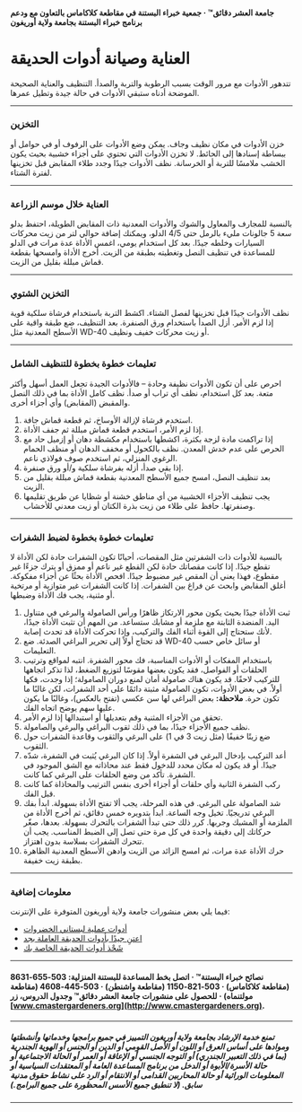 #### جامعة العشر دقائق™ · جمعية خبراء البستنة في مقاطعة كلاكاماس بالتعاون مع ودعم برنامج خبراء البستنة بجامعة ولاية أوريغون

# العناية وصيانة أدوات الحديقة

تتدهور الأدوات مع مرور الوقت بسبب الرطوبة والتربة والصدأ. التنظيف والعناية الصحيحة الموضحة أدناه ستبقي الأدوات في حالة جيدة وتطيل عمرها.

---

### التخزين

خزن الأدوات في مكان نظيف وجاف. يمكن وضع الأدوات على الرفوف أو في حوامل أو ببساطة إسنادها إلى الحائط. لا تخزن الأدوات التي تحتوي على أجزاء خشبية بحيث يكون الخشب ملامسًا للتربة أو الخرسانة. نظف الأدوات جيدًا وجدد طلاء المقابض قبل تخزينها لفترة الشتاء.

---

### العناية خلال موسم الزراعة

بالنسبة للمجارف والمعاول والشوك والأدوات المعدنية ذات المقابض الطويلة، احتفظ بدلو سعة 5 جالونات مليء بالرمل حتى 4/5 الدلو، ويمكنك إضافة حوالي لتر من زيت محركات السيارات وخلطه جيدًا. بعد كل استخدام يومي، اغمس الأداة عدة مرات في الدلو للمساعدة في تنظيف النصل وتغطيته بطبقة من الزيت. أخرج الأداة وامسحها بقطعة قماش مبللة بقليل من الزيت.

---

### التخزين الشتوي

نظف الأدوات جيدًا قبل تخزينها لفصل الشتاء. اكشط التربة باستخدام فرشاة سلكية قوية إذا لزم الأمر. أزل الصدأ باستخدام ورق الصنفرة. بعد التنظيف، ضع طبقة واقية على الأسطح المعدنية مثل WD-40 أو زيت محركات خفيف ونظيف.

---

### تعليمات خطوة بخطوة للتنظيف الشامل

احرص على أن تكون الأدوات نظيفة وحادة – فالأدوات الجيدة تجعل العمل أسهل وأكثر متعة. بعد كل استخدام، نظف أي تراب أو صدأ. نظف كامل الأداة بما في ذلك النصل والمقبض (المقابض) وأي أجزاء أخرى.

1. استخدم فرشاة لإزالة الأوساخ، ثم قطعة قماش جافة.
2. إذا لزم الأمر، استخدم قطعة قماش مبللة ثم جفف الأداة.
3. إذا تراكمت مادة لزجة بكثرة، اكشطها باستخدام مكشطة دهان أو إزميل حاد مع الحرص على عدم خدش المعدن. نظف بالكحول أو مخفف الدهان أو منظف الحمام الرغوي المنزلي، ثم استخدم صوف فولاذي ناعم.
4. إذا بقي صدأ، أزله بفرشاة سلكية و/أو ورق صنفرة.
5. بعد تنظيف النصل، امسح جميع الأسطح المعدنية بقطعة قماش مبللة بقليل من الزيت.
6. يجب تنظيف الأجزاء الخشبية من أي مناطق خشنة أو شظايا عن طريق تقليمها وصنفرتها. حافظ على طلاء من زيت بذرة الكتان أو زيت معدني للأخشاب.

---

### تعليمات خطوة بخطوة لضبط الشفرات

بالنسبة للأدوات ذات الشفرتين مثل المقصات، أحيانًا تكون الشفرات حادة لكن الأداة لا تقطع جيدًا. إذا كانت مقصاتك حادة لكن القطع غير ناعم أو ممزق أو يترك جزءًا غير مقطوع، فهذا يعني أن المقص غير مضبوط جيدًا. افحص الأداة بحثًا عن أجزاء مفكوكة. أغلق المقابض وابحث عن فراغ بين الشفرات. إذا كانت الشفرات غير متوازية أو مرتخية أو مثنية، يجب فك الأداة وضبطها.

1. ثبت الأداة جيدًا بحيث يكون محور الارتكاز ظاهرًا ورأس الصامولة والبرغي في متناول اليد. المنضدة الثابتة مع ملزمة أو مشابك ستساعد. من المهم أن تثبت الأداة جيدًا، لأنك ستحتاج إلى القوة أثناء الفك والتركيب، وإذا تحركت الأداة قد تحدث إصابة.
2. قد تحتاج أولاً إلى تحرير البراغي الصدئة. ضع WD-40 أو سائل خاص حسب التعليمات.
3. باستخدام المفكات أو الأدوات المناسبة، فك محور الشفرة. انتبه لمواقع وترتيب الحلقات أو الفواصل، فقد يكون بعضها مقوسًا لتوزيع الضغط، لذا تذكر اتجاهها للتركيب لاحقًا. قد يكون هناك صامولة أمان لمنع دوران الصامولة؛ إذا وجدت، فكها أولاً. في بعض الأدوات، تكون الصامولة مثبتة دائمًا على أحد الشفرات، لكن غالبًا ما تكون حرة. **ملاحظة:** بعض البراغي لها سن عكسي (تفتح بالعكس)، وغالبًا ما يكون عليها سهم يوضح اتجاه الفك.
4. تحقق من الأجزاء المثنية وقم بتعديلها أو استبدالها إذا لزم الأمر.
5. نظف جميع الأجزاء جيدًا، بما في ذلك ثقوب البراغي والبرغي والصامولة.
6. ضع زيتًا خفيفًا (مثل زيت 3 في 1) على البرغي والثقوب وقاعدة الشفرات حول الثقوب.
7. أعد التركيب بإدخال البرغي في الشفرة أولاً. إذا كان البرغي يُثبت في الشفرة، شدّه جيدًا. أو قد يكون له مكان محدد للدخول فقط عند محاذاته مع الشق الموجود في الشفرة. تأكد من وضع الحلقات على البرغي كما كانت.
8. ركب الشفرة الثانية وأي حلقات أو أجزاء أخرى بنفس الترتيب والمحاذاة كما كانت قبل الفك.
9. شد الصامولة على البرغي. في هذه المرحلة، يجب ألا تفتح الأداة بسهولة. ابدأ بفك البرغي تدريجيًا. تخيل وجه الساعة. ابدأ بتدويره خمس دقائق، ثم أخرج الأداة من الملزمة أو المشبك وجربها. كرر ذلك حتى تبدأ الشفرات بالتحرك بسهولة. بعدها، صغّر حركاتك إلى دقيقة واحدة في كل مرة حتى تصل إلى الضبط المناسب. يجب أن تتحرك الشفرات بسلاسة بدون اهتزاز.
10. حرك الأداة عدة مرات، ثم امسح الزائد من الزيت وادهن الأسطح المعدنية الظاهرة بطبقة زيت خفيفة.

---

### معلومات إضافية

فيما يلي بعض منشورات جامعة ولاية أوريغون المتوفرة على الإنترنت:

- [أدوات عملية لبستاني الخضروات](http://extension.oregonstate.edu/gardening/practical-tools-vegetable-gardener)
- [اعتنِ جيدًا بأدوات الحديقة العاملة بجد](http://extension.oregonstate.edu/gardening/take-good-care-hard-working-garden-tools)
- [شَحْذ أدوات الحديقة الخاصة بك](http://extension.oregonstate.edu/benton/sites/default/files/sharpgdn_insights2012.pdf)

---

#### نصائح خبراء البستنة™ · اتصل بخط المساعدة للبستنة المنزلية: 503-655-8631 (مقاطعة كلاكاماس) · 503-821-1150 (مقاطعة واشنطن) · 503-445-4608 (مقاطعة مولتنماه) · للحصول على منشورات جامعة العشر دقائق™ وجدول الدروس، زر [www.cmastergardeners.org](http://www.cmastergardeners.org).

---

##### تمنع خدمة الإرشاد بجامعة ولاية أوريغون التمييز في جميع برامجها وخدماتها وأنشطتها وموادها على أساس العرق أو اللون أو الأصل القومي أو الدين أو الجنس أو الهوية الجندرية (بما في ذلك التعبير الجندري) أو التوجه الجنسي أو الإعاقة أو العمر أو الحالة الاجتماعية أو حالة الأسرة/الأبوة أو الدخل من برنامج المساعدة العامة أو المعتقدات السياسية أو المعلومات الوراثية أو حالة المحاربين القدامى أو الانتقام أو الرد على نشاط حقوق مدنية سابق. (لا تنطبق جميع الأسس المحظورة على جميع البرامج.)
---